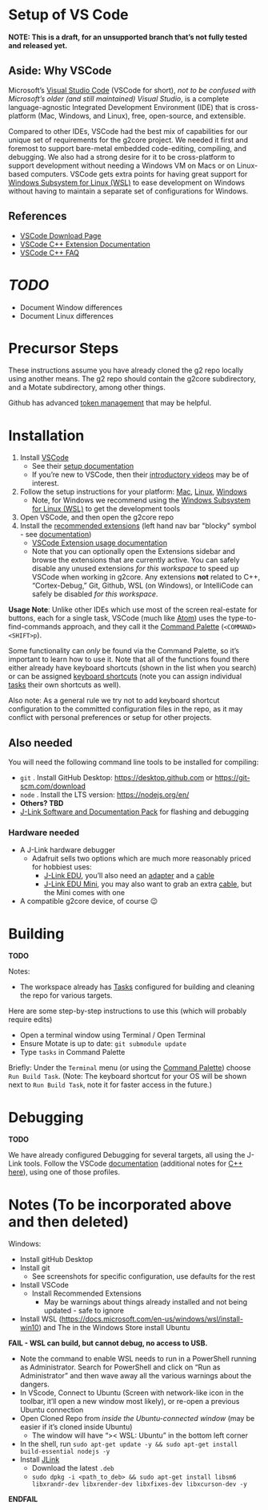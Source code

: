 # Setup of VS Code

**NOTE: This is a draft, for an unsupported branch that’s not fully tested and released yet.**

## Aside: Why VSCode

Microsoft’s [Visual Studio Code](https://code.visualstudio.com) (VSCode for short), *not to be confused with Microsoft’s older (and still maintained) Visual Studio*, is a complete language-agnostic Integrated Development Environment (IDE) that is cross-platform (Mac, Windows, and Linux), free, open-source, and extensible.

Compared to other IDEs, VSCode had the best mix of capabilities for our unique set of requirements for the g2core project. We needed it first and foremost to support bare-metal embedded code-editing, compiling, and debugging. We also had a strong desire for it to be cross-platform to support development without needing a Windows VM on Macs or on Linux-based computers. VSCode gets extra points for having great support for [Windows Subsystem for Linux (WSL)](https://code.visualstudio.com/docs/cpp/config-wsl) to ease development on Windows without having to maintain a separate set of configurations for Windows.

## References

- [VSCode Download Page](https://code.visualstudio.com)
- [VSCode C++ Extension Documentation](https://marketplace.visualstudio.com/items?itemName=ms-vscode.cpptools)
- [VSCode C++ FAQ](https://code.visualstudio.com/docs/cpp/faq-cpp)

# *TODO*

- Document Window differences
- Document Linux differences

# Precursor Steps

These instructions assume you have already cloned the g2 repo locally using another means. The g2 repo should contain the g2core subdirectory, and a Motate subdirectory, among other things.

Github has advanced [token management](https://help.github.com/en/github/authenticating-to-github/creating-a-personal-access-token-for-the-command-line) that may be helpful.

# Installation

1. Install [VSCode](https://code.visualstudio.com)
   * See their [setup documentation](https://code.visualstudio.com/docs/setup/setup-overview) 
   * If you’re new to VSCode, then their [introductory videos](https://code.visualstudio.com/docs/getstarted/introvideos) may be of interest.
2. Follow the setup instructions for your platform: [Mac](https://code.visualstudio.com/docs/setup/mac), [Linux](https://code.visualstudio.com/docs/setup/linux), [Windows](https://code.visualstudio.com/docs/setup/windows)
   * Note, for Windows we recommend using the [Windows Subsystem for Linux (WSL)](https://code.visualstudio.com/docs/cpp/config-wsl) to get the development tools
3. Open VSCode, and then open the g2core repo
4. Install the [recommended extensions](https://code.visualstudio.com/docs/editor/extension-gallery#_recommended-extensions) (left hand nav bar "blocky" symbol - see [documentation](https://code.visualstudio.com/docs/editor/extension-gallery#_browse-for-extensions))
   * [VSCode Extension usage documentation](https://code.visualstudio.com/docs/editor/extension-gallery) 
   * Note that you can optionally open the Extensions sidebar and browse the extensions that are currently active. You can safely disable any unused extensions *for this workspace* to speed up VSCode when working in g2core. Any extensions **not** related to C++, “Cortex-Debug,” Git, Github, WSL (on Windows), or IntelliCode can safely be disabled *for this workspace*.

**Usage Note**: Unlike other IDEs which use most of the screen real-estate for buttons, each for a single task, VSCode (much like [Atom](https://atom.io)) uses the type-to-find-commands approach, and they call it the [Command Palette](https://code.visualstudio.com/docs/getstarted/userinterface#_command-palette) (`<COMMAND><SHIFT>p`).

Some functionality can *only* be found via the Command Palette, so it’s important to learn how to use it. Note that all of the functions found there either already have keyboard shortcuts (shown in the list when you search) or can be assigned [keyboard shortcuts](https://code.visualstudio.com/docs/getstarted/keybindings) (note you can assign individual [tasks](https://code.visualstudio.com/docs/editor/tasks#_binding-keyboard-shortcuts-to-tasks) their own shortcuts as well).

Also note: As a general rule we try not to add keyboard shortcut configuration to the committed configuration files in the repo, as it may conflict with personal preferences or setup for other projects.

## Also needed

You will need the following command line tools to be installed for compiling:

* `git`  . Install GitHub Desktop: https://desktop.github.com or https://git-scm.com/download
* `node` . Install the LTS version: https://nodejs.org/en/
* **Others? TBD**
* [J-Link Software and Documentation Pack](https://www.segger.com/downloads/jlink#J-LinkSoftwareAndDocumentationPack) for flashing and debugging

### Hardware needed

* A J-Link hardware debugger
  * Adafruit sells two options which are much more reasonably priced for hobbiest uses:
    * [J-Link EDU](https://www.adafruit.com/product/1369), you’ll also need an [adapter](https://www.adafruit.com/product/2094) and a [cable](https://www.adafruit.com/product/1675)
    * [J-Link EDU Mini](https://www.adafruit.com/product/3571), you may also want to grab an extra [cable](https://www.adafruit.com/product/1675), but the Mini comes with one
* A compatible g2core device, of course 😉 

# Building

**TODO**

Notes:
- The workspace already has [Tasks](https://code.visualstudio.com/docs/editor/tasks) configured for building and cleaning the repo for various targets.

Here are some step-by-step instructions to use this (which will probably require edits)
- Open a terminal window using Terminal / Open Terminal
- Ensure Motate is up to date: `git submodule update`
- Type `tasks` in Command Palette

Briefly: Under the `Terminal` menu (or using the [Command Palette](https://code.visualstudio.com/docs/getstarted/userinterface#_command-palette)) choose `Run Build Task`. (Note: The keyboard shortcut for your OS will be shown next to `Run Build Task`, note it for faster access in the future.)

# Debugging

**TODO**

We have already configured Debugging for several targets, all using the J-Link tools. Follow the VSCode [documentation](https://code.visualstudio.com/docs/editor/debugging) (additional notes for [C++ here](https://code.visualstudio.com/docs/cpp/cpp-debug)), using one of those profiles.

# Notes (To be incorporated above and then deleted)

Windows:

* Install gitHub Desktop
* Install git
  * See screenshots for specific configuration, use defaults for the rest
* Install VSCode
  * Install Recommended Extensions
    * May be warnings about things already installed and not being updated - safe to ignore
* Install WSL (https://docs.microsoft.com/en-us/windows/wsl/install-win10) and The in the Windows Store install Ubuntu

**FAIL - WSL can build, but cannot debug, no access to USB.**

  * Note the command to enable WSL needs to run in a PowerShell running as Administrator. Search for PowerShell and click on “Run as Administrator” and then wave away all the various warnings about the dangers.
* In VScode, Connect to Ubuntu (Screen with network-like icon in the toolbar, it’ll open a new window most likely), or re-open a previous Ubuntu connection
* Open Cloned Repo from *inside the Ubuntu-connected window* (may be easier if it’s cloned inside Ubuntu)
  * The window will have “>< WSL: Ubuntu” in the bottom left corner
* In the shell, run `sudo apt-get update -y && sudo apt-get install build-essential nodejs -y`
* Install [JLink](https://www.segger.com/products/debug-probes/j-link/models/j-link-edu/)
  * Download the latest `.deb`
  * `sudo dpkg -i <path_to_deb> && sudo apt-get install libsm6 libxrandr-dev libxrender-dev libxfixes-dev libxcurson-dev -y`

**ENDFAIL**

